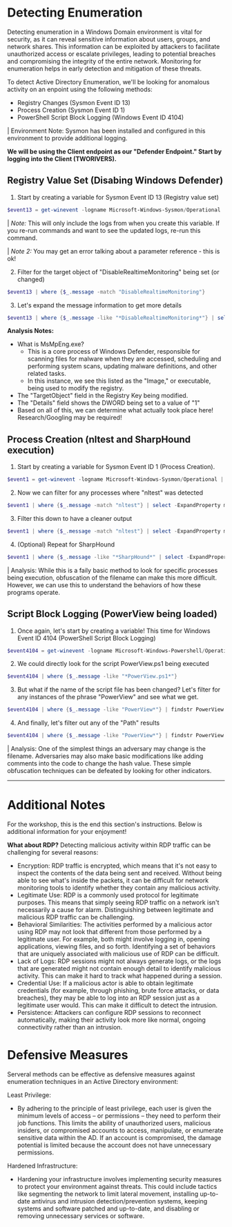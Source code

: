 # Detecting Enumeration

Detecting enumeration in a Windows Domain environment is vital for security, as it can reveal sensitive information about users, groups, and network shares. This information can be exploited by attackers to facilitate unauthorized access or escalate privileges, leading to potential breaches and compromising the integrity of the entire network. Monitoring for enumeration helps in early detection and mitigation of these threats.

To detect Active Directory Enumeration, we'll be looking for anomalous activity on an enpoint using the following methods:
- Registry Changes (Sysmon Event ID 13)
- Process Creation (Sysmon Event ID 1)
- PowerShell Script Block Logging (Windows Event ID 4104)

| Environment Note: Sysmon has been installed and configured in this environment to provide additional logging.

**We will be using the Client endpoint as our "Defender Endpoint." Start by logging into the Client (TWORIVERS).**

## Registry Value Set (Disabing Windows Defender)

1. Start by creating a variable for Sysmon Event ID 13 (Registry value set)
```powershell
$event13 = get-winevent -logname Microsoft-Windows-Sysmon/Operational | where {$_.id -eq '13'}
```
| *Note:* This will only include the logs from when you create this variable. If you re-run commands and want to see the updated logs, re-run this command.

| *Note 2:* You may get an error talking about a parameter reference - this is ok!

2. Filter for the target object of "DisableRealtimeMonitoring" being set (or changed)
```powershell
$event13 | where {$_.message -match "DisableRealtimeMonitoring"} 
```

3. Let's expand the message information to get more details
```powershell
$event13 | where {$_.message -like "*DisableRealtimeMonitoring*"} | select -ExpandProperty message
```

**Analysis Notes:**
- What is MsMpEng.exe?
    - This is a core process of Windows Defender, responsible for scanning files for malware when they are accessed, scheduling and performing system scans, updating malware definitions, and other related tasks.
    - In this instance, we see this listed as the "Image," or executable, being used to modify the registry.
- The "TargetObject" field in the Registry Key being modified.
- The "Details" field shows the DWORD being set to a value of "1"
- Based on all of this, we can determine what actually took place here! Research/Googling may be required!

## Process Creation (nltest and SharpHound execution)

1. Start by creating a variable for Sysmon Event ID 1 (Process Creation). 
```powershell
$event1 = get-winevent -logname Microsoft-Windows-Sysmon/Operational | where {$_.id -eq '1'}
```

2. Now we can filter for any processes where "nltest" was detected
```powershell
$event1 | where {$_.message -match "nltest"} | select -ExpandProperty message
```

3. Filter this down to have a cleaner output
```powershell
$event1 | where {$_.message -match "nltest"} | select -ExpandProperty message | findstr CommandLine
```

4. (Optional) Repeat for SharpHound
```powershell
$event1 | where {$_.message -like "*SharpHound*" | select -ExpandProperty message}
```

| Analysis: While this is a faily basic method to look for specific processes being execution, obfuscation of the filename can make this more difficult. However, we can use this to understand the behaviors of how these programs operate. 

## Script Block Logging (PowerView being loaded)

1. Once again, let's start by creating a variable! This time for Windows Event ID 4104 (PowerShell Script Block Logging)
```powershell
$event4104 = get-winevent -logname Microsoft-Windows-Powershell/Operational | where {$_.id -eq '4104'}
```

2. We could directly look for the script PowerView.ps1 being executed
```powershell
$event4104 | where {$_.message -like "*PowerView.ps1*"}
```

3. But what if the name of the script file has been changed? Let's filter for any instances of the phrase "PowerView" and see what we get.
```powershell
$event4104 | where {$_.message -like "PowerView*"} | findstr PowerView
```

4. And finally, let's filter out any of the "Path" results
```powershell
$event4104 | where {$_.message -like "PowerView*"} | findstr PowerView | findstr /V Path
```

| Analysis: One of the simplest things an adversary may change is the filename. Adversaries may also make basic modifications like adding comments into the code to change the hash value. These simple obfuscation techniques can be defeated by looking for other indicators. 

---

# Additional Notes

For the workshop, this is the end this section's instructions. Below is additional information for your enjoyment! 

**What about RDP?**
Detecting malicious activity within RDP traffic can be challenging for several reasons:
- Encryption: RDP traffic is encrypted, which means that it's not easy to inspect the contents of the data being sent and received. Without being able to see what's inside the packets, it can be difficult for network monitoring tools to identify whether they contain any malicious activity.
- Legitimate Use: RDP is a commonly used protocol for legitimate purposes. This means that simply seeing RDP traffic on a network isn't necessarily a cause for alarm. Distinguishing between legitimate and malicious RDP traffic can be challenging.
- Behavioral Similarities: The activities performed by a malicious actor using RDP may not look that different from those performed by a legitimate user. For example, both might involve logging in, opening applications, viewing files, and so forth. Identifying a set of behaviors that are uniquely associated with malicious use of RDP can be difficult.
- Lack of Logs: RDP sessions might not always generate logs, or the logs that are generated might not contain enough detail to identify malicious activity. This can make it hard to track what happened during a session.
- Credential Use: If a malicious actor is able to obtain legitimate credentials (for example, through phishing, brute force attacks, or data breaches), they may be able to log into an RDP session just as a legitimate user would. This can make it difficult to detect the intrusion.
- Persistence: Attackers can configure RDP sessions to reconnect automatically, making their activity look more like normal, ongoing connectivity rather than an intrusion.

# Defensive Measures

Serveral methods can be effective as defensive measures against enumeration techniques in an Active Directory environment:

Least Privilege: 
- By adhering to the principle of least privilege, each user is given the minimum levels of access – or permissions – they need to perform their job functions. This limits the ability of unauthorized users, malicious insiders, or compromised accounts to access, manipulate, or enumerate sensitive data within the AD. If an account is compromised, the damage potential is limited because the account does not have unnecessary permissions.

Hardened Infrastructure: 
- Hardening your infrastructure involves implementing security measures to protect your environment against threats. This could include tactics like segmenting the network to limit lateral movement, installing up-to-date antivirus and intrusion detection/prevention systems, keeping systems and software patched and up-to-date, and disabling or removing unnecessary services or software.